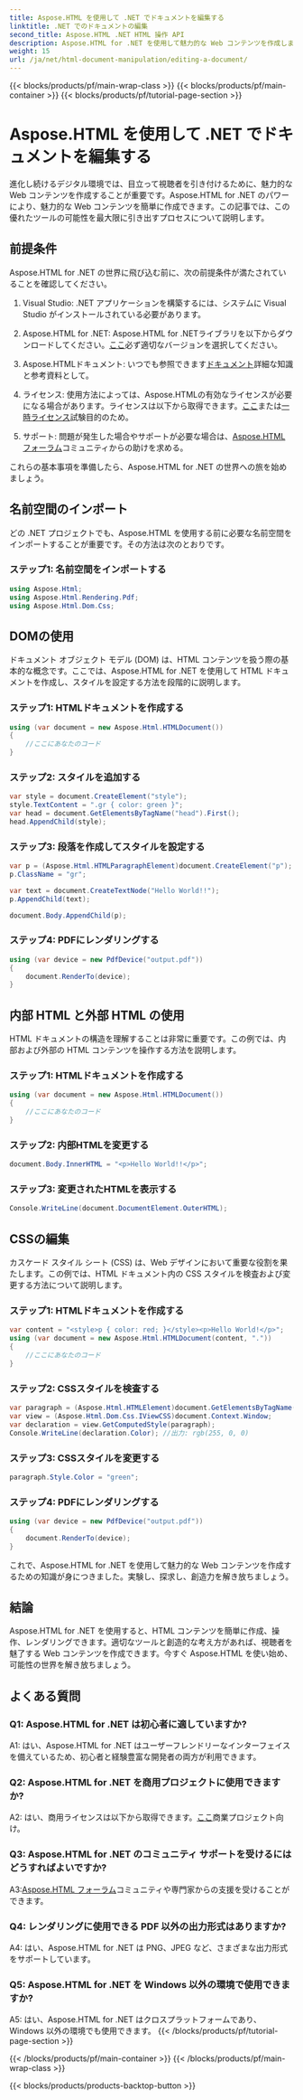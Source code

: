 ```yaml
---
title: Aspose.HTML を使用して .NET でドキュメントを編集する
linktitle: .NET でのドキュメントの編集
second_title: Aspose.HTML .NET HTML 操作 API
description: Aspose.HTML for .NET を使用して魅力的な Web コンテンツを作成します。HTML、CSS などを操作する方法を学習します。
weight: 15
url: /ja/net/html-document-manipulation/editing-a-document/
---
```


{{< blocks/products/pf/main-wrap-class >}}
{{< blocks/products/pf/main-container >}}
{{< blocks/products/pf/tutorial-page-section >}}

# Aspose.HTML を使用して .NET でドキュメントを編集する


進化し続けるデジタル環境では、目立って視聴者を引き付けるために、魅力的な Web コンテンツを作成することが重要です。Aspose.HTML for .NET のパワーにより、魅力的な Web コンテンツを簡単に作成できます。この記事では、この優れたツールの可能性を最大限に引き出すプロセスについて説明します。

## 前提条件

Aspose.HTML for .NET の世界に飛び込む前に、次の前提条件が満たされていることを確認してください。

1. Visual Studio: .NET アプリケーションを構築するには、システムに Visual Studio がインストールされている必要があります。

2. Aspose.HTML for .NET: Aspose.HTML for .NETライブラリを以下からダウンロードしてください。[ここ](https://releases.aspose.com/html/net/)必ず適切なバージョンを選択してください。

3.  Aspose.HTMLドキュメント: いつでも参照できます[ドキュメント](https://reference.aspose.com/html/net/)詳細な知識と参考資料として。

4. ライセンス: 使用方法によっては、Aspose.HTMLの有効なライセンスが必要になる場合があります。ライセンスは以下から取得できます。[ここ](https://purchase.aspose.com/buy)または[一時ライセンス](https://purchase.aspose.com/temporary-license/)試験目的のため。

5. サポート: 問題が発生した場合やサポートが必要な場合は、[Aspose.HTML フォーラム](https://forum.aspose.com/)コミュニティからの助けを求める。

これらの基本事項を準備したら、Aspose.HTML for .NET の世界への旅を始めましょう。

## 名前空間のインポート

どの .NET プロジェクトでも、Aspose.HTML を使用する前に必要な名前空間をインポートすることが重要です。その方法は次のとおりです。

### ステップ1: 名前空間をインポートする

```csharp
using Aspose.Html;
using Aspose.Html.Rendering.Pdf;
using Aspose.Html.Dom.Css;
```

## DOMの使用

ドキュメント オブジェクト モデル (DOM) は、HTML コンテンツを扱う際の基本的な概念です。ここでは、Aspose.HTML for .NET を使用して HTML ドキュメントを作成し、スタイルを設定する方法を段階的に説明します。

### ステップ1: HTMLドキュメントを作成する

```csharp
using (var document = new Aspose.Html.HTMLDocument())
{
    //ここにあなたのコード
}
```

### ステップ2: スタイルを追加する

```csharp
var style = document.CreateElement("style");
style.TextContent = ".gr { color: green }";
var head = document.GetElementsByTagName("head").First();
head.AppendChild(style);
```

### ステップ3: 段落を作成してスタイルを設定する

```csharp
var p = (Aspose.Html.HTMLParagraphElement)document.CreateElement("p");
p.ClassName = "gr";

var text = document.CreateTextNode("Hello World!!");
p.AppendChild(text);

document.Body.AppendChild(p);
```

### ステップ4: PDFにレンダリングする

```csharp
using (var device = new PdfDevice("output.pdf"))
{
    document.RenderTo(device);
}
```

## 内部 HTML と外部 HTML の使用

HTML ドキュメントの構造を理解することは非常に重要です。この例では、内部および外部の HTML コンテンツを操作する方法を説明します。

### ステップ1: HTMLドキュメントを作成する

```csharp
using (var document = new Aspose.Html.HTMLDocument())
{
    //ここにあなたのコード
}
```

### ステップ2: 内部HTMLを変更する

```csharp
document.Body.InnerHTML = "<p>Hello World!!</p>";
```

### ステップ3: 変更されたHTMLを表示する

```csharp
Console.WriteLine(document.DocumentElement.OuterHTML);
```

## CSSの編集

カスケード スタイル シート (CSS) は、Web デザインにおいて重要な役割を果たします。この例では、HTML ドキュメント内の CSS スタイルを検査および変更する方法について説明します。

### ステップ1: HTMLドキュメントを作成する

```csharp
var content = "<style>p { color: red; }</style><p>Hello World!</p>";
using (var document = new Aspose.Html.HTMLDocument(content, "."))
{
    //ここにあなたのコード
}
```

### ステップ2: CSSスタイルを検査する

```csharp
var paragraph = (Aspose.Html.HTMLElement)document.GetElementsByTagName("p").First();
var view = (Aspose.Html.Dom.Css.IViewCSS)document.Context.Window;
var declaration = view.GetComputedStyle(paragraph);
Console.WriteLine(declaration.Color); //出力: rgb(255, 0, 0)
```

### ステップ3: CSSスタイルを変更する

```csharp
paragraph.Style.Color = "green";
```

### ステップ4: PDFにレンダリングする

```csharp
using (var device = new PdfDevice("output.pdf"))
{
    document.RenderTo(device);
}
```

これで、Aspose.HTML for .NET を使用して魅力的な Web コンテンツを作成するための知識が身につきました。実験し、探求し、創造力を解き放ちましょう。

## 結論

Aspose.HTML for .NET を使用すると、HTML コンテンツを簡単に作成、操作、レンダリングできます。適切なツールと創造的な考え方があれば、視聴者を魅了する Web コンテンツを作成できます。今すぐ Aspose.HTML を使い始め、可能性の世界を解き放ちましょう。

## よくある質問

### Q1: Aspose.HTML for .NET は初心者に適していますか?

A1: はい、Aspose.HTML for .NET はユーザーフレンドリーなインターフェイスを備えているため、初心者と経験豊富な開発者の両方が利用できます。

### Q2: Aspose.HTML for .NET を商用プロジェクトに使用できますか?

 A2: はい、商用ライセンスは以下から取得できます。[ここ](https://purchase.aspose.com/buy)商業プロジェクト向け。

### Q3: Aspose.HTML for .NET のコミュニティ サポートを受けるにはどうすればよいですか?

 A3:[Aspose.HTML フォーラム](https://forum.aspose.com/)コミュニティや専門家からの支援を受けることができます。

### Q4: レンダリングに使用できる PDF 以外の出力形式はありますか?

A4: はい、Aspose.HTML for .NET は PNG、JPEG など、さまざまな出力形式をサポートしています。

### Q5: Aspose.HTML for .NET を Windows 以外の環境で使用できますか?

A5: はい、Aspose.HTML for .NET はクロスプラットフォームであり、Windows 以外の環境でも使用できます。
{{< /blocks/products/pf/tutorial-page-section >}}

{{< /blocks/products/pf/main-container >}}
{{< /blocks/products/pf/main-wrap-class >}}

{{< blocks/products/products-backtop-button >}}
